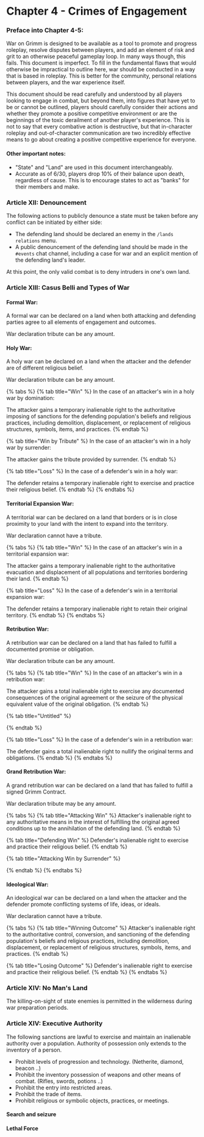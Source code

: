 # Chapter 4 - Crimes of Engagement

### Preface into Chapter 4-5:

War on Grimm is designed to be available as a tool to promote and progress roleplay, resolve disputes between players, and add an element of risk and grit to an otherwise peaceful gameplay loop. In many ways though, this fails. This document is imperfect. To fill in the fundamental flaws that would otherwise be impractical to outline here, war should be conducted in a way that is based in roleplay. This is better for the community, personal relations between players, and the war experience itself.

This document should be read carefully and understood by all players looking to engage in combat, but beyond them, into figures that have yet to be or cannot be outlined, players should carefully consider their actions and whether they promote a positive competitive environment or are the beginnings of the toxic derailment of another player's experience. This is not to say that every combative action is destructive, but that in-character roleplay and out-of-character communication are two incredibly effective means to go about creating a positive competitive experience for everyone.

#### Other important notes:

* "State" and "Land" are used in this document interchangeably.
* Accurate as of 6/30, players drop 10% of their balance upon death, regardless of cause. This is to encourage states to act as "banks" for their members and make.

### Article XII: Denouncement

The following actions to publicly denounce a state must be taken before any conflict can be initiated by either side:

* The defending land should be declared an enemy in the `/lands relations` menu.
* A public denouncement of the defending land should be made in the `#events` chat channel, including a case for war and an explicit mention of the defending land's leader.

At this point, the only valid combat is to deny intruders in one's own land.&#x20;

### Article XIII: Casus Belli and Types of War

#### Formal War:

A formal war can be declared on a land when both attacking and defending parties agree to all elements of engagement and outcomes.

War declaration tribute can be any amount.

#### Holy War:

A holy war can be declared on a land when the attacker and the defender are of different religious belief.

War declaration tribute can be any amount.&#x20;

{% tabs %}
{% tab title="Win" %}
In the case of an attacker's win in a holy war by domination:

The attacker gains a temporary inalienable right to the authoritative imposing of sanctions for the defending population's beliefs and religious practices, including demolition, displacement, or replacement of religious structures, symbols, items, and practices.
{% endtab %}

{% tab title="Win by Tribute" %}
In the case of an attacker's win in a holy war by surrender:

The attacker gains the tribute provided by surrender.
{% endtab %}

{% tab title="Loss" %}
In the case of a defender's win in a holy war:

The defender retains a temporary inalienable right to exercise and practice their religious belief.
{% endtab %}
{% endtabs %}

#### Territorial Expansion War:

A territorial war can be declared on a land that borders or is in close proximity to your land with the intent to expand into the territory.

War declaration cannot have a tribute.

{% tabs %}
{% tab title="Win" %}
In the case of an attacker's win in a territorial expansion war:

The attacker gains a temporary inalienable right to the authoritative evacuation and displacement of all populations and territories bordering their land.
{% endtab %}

{% tab title="Loss" %}
In the case of a defender's win in a territorial expansion war:

The defender retains a temporary inalienable right to retain their original territory.&#x20;
{% endtab %}
{% endtabs %}

#### Retribution War:

A retribution war can be declared on a land that has failed to fulfill a documented promise or obligation.

War declaration tribute can be any amount.

{% tabs %}
{% tab title="Win" %}
In the case of an attacker's win in a retribution war:

The attacker gains a total inalienable right to exercise any documented consequences of the original agreement or the seizure of the physical equivalent value of the original obligation. &#x20;
{% endtab %}

{% tab title="Untitled" %}

{% endtab %}

{% tab title="Loss" %}
In the case of a defender's win in a retribution war:

The defender gains a total inalienable right to nullify the original terms and obligations.
{% endtab %}
{% endtabs %}

#### Grand Retribution War:

A grand retribution war can be declared on a land that has failed to fulfill a signed Grimm Contract.

War declaration tribute may be any amount.

{% tabs %}
{% tab title="Attacking Win" %}
Attacker's inalienable right to any authoritative means in the interest of fulfilling the original agreed conditions up to the annihilation of the defending land.
{% endtab %}

{% tab title="Defending Win" %}
Defender's inalienable right to exercise and practice their religious belief.
{% endtab %}

{% tab title="Attacking Win by Surrender" %}

{% endtab %}
{% endtabs %}

#### Ideological War:

An ideological war can be declared on a land when the attacker and the defender promote conflicting systems of life, ideas, or ideals.&#x20;

War declaration cannot have a tribute.

{% tabs %}
{% tab title="Winning Outcome" %}
Attacker's inalienable right to the authoritative control, conversion, and sanctioning of the defending population's beliefs and religious practices, including demolition, displacement, or replacement of religious structures, symbols, items, and practices.
{% endtab %}

{% tab title="Losing Outcome" %}
Defender's inalienable right to exercise and practice their religious belief.
{% endtab %}
{% endtabs %}

### Article XIV: No Man's Land

The killing-on-sight of state enemies is permitted in the wilderness during war preparation periods.

### Article XIV: Executive Authority

The following sanctions are lawful to exercise and maintain an inalienable authority over a population. Authority of possession only extends to the inventory of a person.

* Prohibit levels of progression and technology. (Netherite, diamond, beacon ..)&#x20;
* Prohibit the inventory possession of weapons and other means of combat. (Rifles, swords, potions ..)&#x20;
* Prohibit the entry into restricted areas.
* Prohibit the trade of items.
* Prohibit religious or symbolic objects, practices, or meetings.

#### Search and seizure

#### Lethal Force



